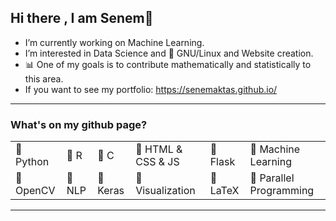 ## Hi there , I am Senem👋

- I’m currently working on Machine Learning.
- I’m interested in Data Science and :penguin: GNU/Linux and Website creation.
- :bar_chart:  One of my goals is to contribute mathematically and statistically to this area.
- If you want to see my portfolio: https://senemaktas.github.io/ 

----

### What's on my github page?
|                       |                    |                   |                              |                          |                                    |
|-----------------------|--------------------|-------------------|------------------------------|--------------------------|------------------------------------|
| :pushpin: Python      | :pushpin: R        | :pushpin: C       |  :pushpin: HTML & CSS & JS   |  :pushpin: Flask         |  :pushpin: Machine Learning        |
| :pushpin: OpenCV      | :pushpin: NLP      | :pushpin: Keras   | :pushpin: Visualization      |  :pushpin: LaTeX         |  :pushpin: Parallel Programming    |

---

<!--
**senemaktas/senemaktas** is a ✨ _special_ ✨ repository because its `README.md` (this file) appears on your GitHub profile.
-- dark, radical, merko, gruvbox, tokyonight, onedark, cobalt, synthwave, highcontrast, dracula   


![Senem's github stats](https://github-readme-stats.vercel.app/api?username=senemaktas&show_icons=true&theme=prussian&hide=contribs,prs&count_private=true&text_color=ffffff&title_color=fe0278)  -->

